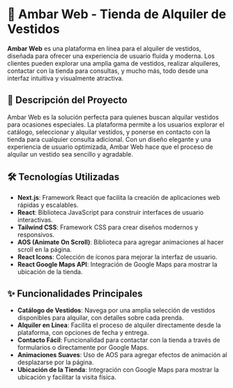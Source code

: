 # 👗 Ambar Web - Tienda de Alquiler de Vestidos

**Ambar Web** es una plataforma en línea para el alquiler de vestidos, diseñada para ofrecer una experiencia de usuario fluida y moderna. Los clientes pueden explorar una amplia gama de vestidos, realizar alquileres, contactar con la tienda para consultas, y mucho más, todo desde una interfaz intuitiva y visualmente atractiva.

## 🚀 Descripción del Proyecto

Ambar Web es la solución perfecta para quienes buscan alquilar vestidos para ocasiones especiales. La plataforma permite a los usuarios explorar el catálogo, seleccionar y alquilar vestidos, y ponerse en contacto con la tienda para cualquier consulta adicional. Con un diseño elegante y una experiencia de usuario optimizada, Ambar Web hace que el proceso de alquilar un vestido sea sencillo y agradable.

## 🛠️ Tecnologías Utilizadas

- **Next.js**: Framework React que facilita la creación de aplicaciones web rápidas y escalables.
- **React**: Biblioteca JavaScript para construir interfaces de usuario interactivas.
- **Tailwind CSS**: Framework CSS para crear diseños modernos y responsivos.
- **AOS (Animate On Scroll)**: Biblioteca para agregar animaciones al hacer scroll en la página.
- **React Icons**: Colección de íconos para mejorar la interfaz de usuario.
- **React Google Maps API**: Integración de Google Maps para mostrar la ubicación de la tienda.

## ✨ Funcionalidades Principales

- **Catálogo de Vestidos**: Navega por una amplia selección de vestidos disponibles para alquilar, con detalles sobre cada prenda.
- **Alquiler en Línea**: Facilita el proceso de alquiler directamente desde la plataforma, con opciones de fecha y entrega.
- **Contacto Fácil**: Funcionalidad para contactar con la tienda a través de formularios o directamente por Google Maps.
- **Animaciones Suaves**: Uso de AOS para agregar efectos de animación al desplazarse por la página.
- **Ubicación de la Tienda**: Integración con Google Maps para mostrar la ubicación y facilitar la visita física.
